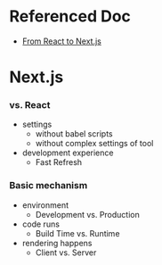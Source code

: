 # Referenced Doc

- [From React to Next.js](https://nextjs.org/learn/foundations/from-react-to-nextjs/getting-started-with-nextjs)

# Next.js

### vs. React

- settings
    - without babel scripts
    - without complex settings of tool
- development experience
    - Fast Refresh 

### Basic mechanism

- environment
    - Development vs. Production
- code runs
    - Build Time vs. Runtime
- rendering happens
    - Client vs. Server


